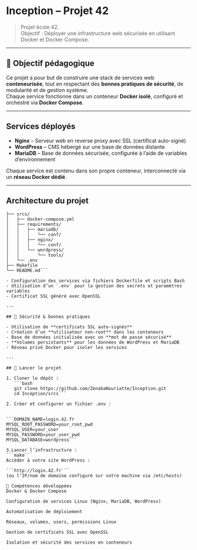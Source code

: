 #  Inception – Projet 42

> Projet école 42.  
> Objectif : Déployer une infrastructure web sécurisée en utilisant Docker et Docker Compose.

---

## 🎯 Objectif pédagogique

Ce projet a pour but de construire une stack de services web **conteneurisée**, tout en respectant des **bonnes pratiques de sécurité**, de modularité et de gestion système.  
Chaque service fonctionne dans un conteneur **Docker isolé**, configuré et orchestré via **Docker Compose**.

---

##  Services déployés

- **Nginx** – Serveur web en reverse proxy avec SSL (certificat auto-signé)
- **WordPress** – CMS hébergé sur une base de données distante
- **MariaDB** – Base de données sécurisée, configurée à l’aide de variables d’environnement

Chaque service est contenu dans son propre conteneur, interconnecté via un **réseau Docker dédié**.

---

##  Architecture du projet

```inception/
├── srcs/
│   ├── docker-compose.yml
│   ├── requirements/
│   │   ├── mariadb/
│   │   │   └── conf/
│   │   ├── nginx/
│   │   │   └── conf/
│   │   └── wordpress/
│   │       └── tools/
│   └── .env
├── Makefile
└── README.md```

- Configuration des services via fichiers Dockerfile et scripts Bash
- Utilisation d’un `.env` pour la gestion des secrets et paramètres variables
- Certificat SSL généré avec OpenSSL

---

## 🔐 Sécurité & bonnes pratiques

- Utilisation de **certificats SSL auto-signés**
- Création d’un **utilisateur non-root** dans les conteneurs
- Base de données initialisée avec un **mot de passe sécurisé**
- **Volumes persistants** pour les données de WordPress et MariaDB
- Réseau privé Docker pour isoler les services

---

## 🚀 Lancer le projet

1. Cloner le dépôt :
   ```bash
   git clone https://github.com/ZenabaNouriatte/Inception.git
   cd Inception/srcs```
   
2. Créer et configurer un fichier .env :


```DOMAIN_NAME=login.42.fr
MYSQL_ROOT_PASSWORD=your_root_pwd
MYSQL_USER=your_user
MYSQL_PASSWORD=your_user_pwd
MYSQL_DATABASE=wordpress```

3.Lancer l’infrastructure :
```make```
Accéder à votre site WordPress :

```http://login.42.fr```
(ou l’IP/nom de domaine configuré sur votre machine via /etc/hosts)

🧠 Compétences développées
Docker & Docker Compose

Configuration de services Linux (Nginx, MariaDB, WordPress)

Automatisation de déploiement

Réseaux, volumes, users, permissions Linux

Gestion de certificats SSL avec OpenSSL

Isolation et sécurité des services en conteneurs
